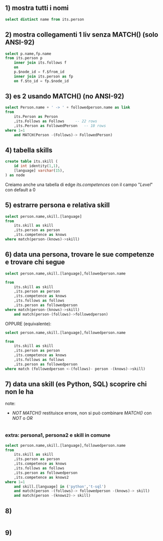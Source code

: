 ## 1) mostra tutti i nomi

```SQL
select distinct name from its.person
```

## 2) mostra collegamenti 1 liv senza MATCH() (solo ANSI-92)

```SQL
select p.name,fp.name
from its.person p
	inner join its.follows f
	on
	p.$node_id = f.$from_id
	inner join its.person as fp
	on f.$to_id = fp.$node_id
```

## 3) es 2 usando MATCH() (no ANSI-92)

```SQL
select Person.name + ' -> ' + followedperson.name as link
from
	its.Person as Person
	,its.Follows as Follows		-- 22 rows
	,its.Person as FollowedPerson	-- 10 rows
where 1=1
	and MATCH(Person -(Follows)-> FollowedPerson)
```

## 4) tabella skills
```SQL
create table its.skill (
	id int identity(1,1),
	[language] varchar(15),
) as node
```
Creiamo anche una tabella di edge *its.competences* con il campo "*Level*" con default a 0

## 5) estrarre persona e relativa skill
```SQL
select person.name,skill.[language]
from 
	its.skill as skill
	,its.person as person
	,its.competence as knows
where match(person-(knows)->skill)
```

## 6) data una persona, trovare le sue competenze e trovare chi segue

```SQL
select person.name,skill.[language],followedperson.name

from 
	its.skill as skill
	,its.person as person
	,its.competence as knows
	,its.follows as follows
	,its.person as followedperson
where match(person-(knows)->skill)
	and match(person-(follows)->followedperson)
```
OPPURE (equivalente):
```SQL
select person.name,skill.[language],followedperson.name

from 
	its.skill as skill
	,its.person as person
	,its.competence as knows
	,its.follows as follows
	,its.person as followedperson
where match (followedperson <-(follows)- person -(knows)->skill)
```

## 7) data una skill (es Python, SQL) scoprire chi non le ha

note:
- *NOT MATCH()* restituisce errore, non si può combinare *MATCH()* con *NOT* o *OR*


```SQL

```
### extra: persona1, persona2 e skill in comune

```SQL
select person.name,skill.[language],followedperson.name
from 
	its.skill as skill
	,its.person as person
	,its.competence as knows
	,its.follows as follows
	,its.person as followedperson
	,its.competence as knows2
where 1=1
	and skill.[language] in ('python','t-sql')
	and match(person -(follows)-> followedperson -(knows)-> skill)
	and match(person -(knows2)-> skill)
```

## 8)
```SQL

```

## 9)
```SQL

```